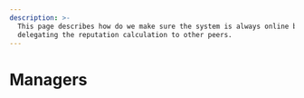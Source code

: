 ```yaml
---
description: >-
  This page describes how do we make sure the system is always online by
  delegating the reputation calculation to other peers.
---
```


# Managers

